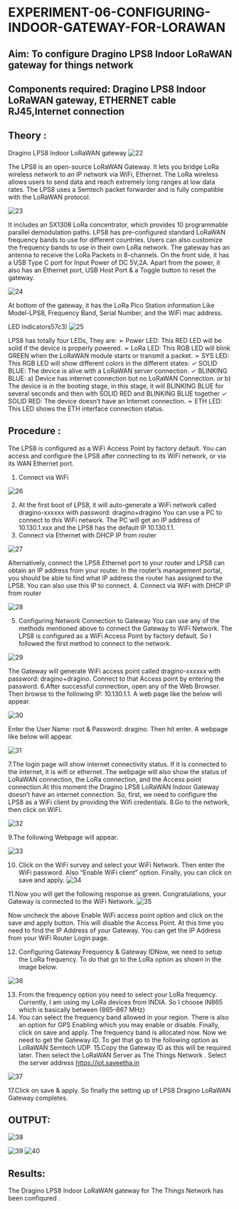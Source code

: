 # EXPERIMENT-06-CONFIGURING-INDOOR-GATEWAY-FOR-LORAWAN

## Aim: To  configure  Dragino LPS8 Indoor LoRaWAN gateway for things  network 
## Components required: Dragino LPS8 Indoor LoRaWAN gateway, ETHERNET cable RJ45,Internet connection 

## Theory :
Dragino LPS8 Indoor LoRaWAN gateway
![22](https://github.com/MDINESH220305/EXPERIMENT-06-CONFIGURING-INDOOR-GATEWAY-FOR-LORAWAN/assets/162429215/c81d3c8a-b626-4fad-96ff-202d5e2f82b9)



 
The LPS8 is an open-source LoRaWAN Gateway. It lets you bridge LoRa wireless network to an IP network via WiFi, Ethernet. The LoRa wireless allows users to send data and reach extremely long ranges at low data rates. The LPS8 uses a Semtech packet forwarder and is fully compatible with the LoRaWAN protocol.


![23](https://github.com/MDINESH220305/EXPERIMENT-06-CONFIGURING-INDOOR-GATEWAY-FOR-LORAWAN/assets/162429215/a1cf968e-628d-4091-a678-f78191e9c46e)

 
It includes an SX1308 LoRa concentrator, which provides 10 programmable parallel demodulation paths. LPS8 has pre-configured standard LoRaWAN frequency bands to use for different countries. Users can also customize the frequency bands to use in their own LoRa network.
The gateway has an antenna to receive the LoRa Packets in 8-channels. On the front side, it has a USB Type C port for Input Power of DC 5V,2A. Apart from the power, it also has an Ethernet port, USB Host Port & a Toggle button to reset the gateway.

![24](https://github.com/MDINESH220305/EXPERIMENT-06-CONFIGURING-INDOOR-GATEWAY-FOR-LORAWAN/assets/162429215/dda6c1e9-929a-41d2-94e0-c51deb77468e)


 
At bottom of the gateway, it has the LoRa Pico Station information Like Model-LPS8, Frequency Band, Serial Number, and the WiFi mac address.
 
 LED Indicators57c3)
![25](https://github.com/MDINESH220305/EXPERIMENT-06-CONFIGURING-INDOOR-GATEWAY-FOR-LORAWAN/assets/162429215/86395be8-ae7b-4c69-81cb-a6b65515839c)

 

 
LPS8 has totally four LEDs, They are:
➢ Power LED: This RED LED will be solid if the device is properly powered.
➢ LoRa LED: This RGB LED will blink GREEN when the LoRaWAN module starts or transmit a
packet.
➢ SYS LED: This RGB LED will show different colors in the different states:
✓ SOLID BLUE: The device is alive with a LoRaWAN server connection.
✓ BLINKING BLUE: a) Device has internet connection but no LoRaWAN Connection. or b)
The device is in the booting stage, in this stage, it will BLINKING BLUE for several seconds and
then with SOLID RED and BLINKING BLUE together
✓ SOLID RED: The device doesn’t have an Internet connection.
➢ ETH LED: This LED shows the ETH interface connection status.
## Procedure :

The LPS8 is configured as a WiFi Access Point by factory default. You can access and configure the LPS8 after connecting to its WiFi network, or via its WAN Ethernet port.
1. Connect via WiFi

![26](https://github.com/MDINESH220305/EXPERIMENT-06-CONFIGURING-INDOOR-GATEWAY-FOR-LORAWAN/assets/162429215/79a504bb-26fb-4a70-8f3b-ecdf4d9df3f7)


2. At the first boot of LPS8, it will auto-generate a WiFi network called dragino-xxxxxx with password: dragino+dragino
You can use a PC to connect to this WiFi network. The PC will get an IP address of 10.130.1.xxx and the LPS8 has the default IP 10.130.1.1.
3. Connect via Ethernet with DHCP IP from router

![27](https://github.com/MDINESH220305/EXPERIMENT-06-CONFIGURING-INDOOR-GATEWAY-FOR-LORAWAN/assets/162429215/2a51e0d6-8a21-43e2-a369-68d4880b91eb)

 
 Alternatively, connect the LPS8 Ethernet port to your router and LPS8 can obtain an IP address from your router. In the router’s management portal, you should be able to find what IP address the router has assigned to the LPS8. You can also use this IP to connect.
 4. Connect via WiFi with DHCP IP from router

![28](https://github.com/MDINESH220305/EXPERIMENT-06-CONFIGURING-INDOOR-GATEWAY-FOR-LORAWAN/assets/162429215/ab23e4d7-067b-4eac-b81a-779d805983e6)



5. Configuring Network Connection to Gateway
You can use any of the methods mentioned above to connect the Gateway to WiFi Network. The LPS8 is configured as a WiFi Access Point by factory default. So I followed the first method to connect to the network.


![29](https://github.com/MDINESH220305/EXPERIMENT-06-CONFIGURING-INDOOR-GATEWAY-FOR-LORAWAN/assets/162429215/cbbafbb6-ef02-4ecc-9bb4-f98e866c7816)

The Gateway will generate WiFi access point called dragino-xxxxxx with password: dragino+dragino. Connect to that Access point by entering the password.
6.After successful connection, open any of the Web Browser. Then browse to the following IP: 10.130.1.1. A web page like the below will appear.

![30](https://github.com/MDINESH220305/EXPERIMENT-06-CONFIGURING-INDOOR-GATEWAY-FOR-LORAWAN/assets/162429215/1cbecbe6-f7f3-4db3-b94b-89b03b675216)



Enter the User Name: root & Password: dragino. Then hit enter. A webpage like below will appear.


![31](https://github.com/MDINESH220305/EXPERIMENT-06-CONFIGURING-INDOOR-GATEWAY-FOR-LORAWAN/assets/162429215/4ea5a7a5-71a6-42b0-8d3e-0168dbc717c1)



7.The login page will show internet connectivity status. If it is connected to the internet, it is wifi or ethernet. The webpage will also show the status of LoRaWAN connection, the LoRa connection, and the Access point connection.At this moment the Dragino LPS8 LoRaWAN Indoor Gateway doesn’t have an internet connection. So, first, we need to configure the LPS8 as a WiFi client by providing the Wifi credentials.
8.Go to the network, then click on WiFi.


![32](https://github.com/MDINESH220305/EXPERIMENT-06-CONFIGURING-INDOOR-GATEWAY-FOR-LORAWAN/assets/162429215/401a3d27-ca72-4542-a933-de12bc401c66)


9.The following Webpage will appear.

![33](https://github.com/MDINESH220305/EXPERIMENT-06-CONFIGURING-INDOOR-GATEWAY-FOR-LORAWAN/assets/162429215/15e831c9-2503-4625-bec4-26cc76cee28e)



10. Click on the WiFi survey and select your WiFi Network. Then enter the WiFi password. Also “Enable WiFi client” option. Finally, you can click on save and apply.
![34](https://github.com/MDINESH220305/EXPERIMENT-06-CONFIGURING-INDOOR-GATEWAY-FOR-LORAWAN/assets/162429215/f3117203-7aa9-441b-aba5-f370ca590aa0)




11.Now you will get the following response as green. Congratulations, your Gateway is connected to the WiFi Network.
![35](https://github.com/MDINESH220305/EXPERIMENT-06-CONFIGURING-INDOOR-GATEWAY-FOR-LORAWAN/assets/162429215/6b7bdccb-8e72-4302-8d1f-65c206ab9cf9)




Now uncheck the above Enable WiFi access point option and click on the save and apply button. This will disable the Access Point. At this time you need to find the IP Address of your Gateway. You can get the IP Address from your WiFi Router Login page.

12. Configuring Gateway Frequency & Gateway IDNow, we need to setup the LoRa frequency. To do that go to the LoRa option as shown in the image below.


![36](https://github.com/MDINESH220305/EXPERIMENT-06-CONFIGURING-INDOOR-GATEWAY-FOR-LORAWAN/assets/162429215/28d03c40-d404-49ec-97e2-4a85d49e52db)


13. From the frequency option you need to select your LoRa frequency. Currently, I am using my LoRa devices from INDIA. So I choose  IN865 which is basically between  (865–867 MHz) 
14. You can select the frequency band allowed in your region. There is also an option for GPS Enabling which you may enable or disable. Finally, click on save and apply.
The frequency band is allocated now. Now we need to get the Gateway ID. To get that go to the following option as LoRaWAN Semtech UDP.
15.Copy the Gateway ID as this will be required later. Then select the LoRaWAN Server as The Things Network . Select the server address  https://iot.saveetha.in


![37](https://github.com/MDINESH220305/EXPERIMENT-06-CONFIGURING-INDOOR-GATEWAY-FOR-LORAWAN/assets/162429215/2d229893-5245-48b5-b954-18a7cb81eeea)



17.Click on save & apply. So finally the setting up of LPS8 Dragino LoRaWAN Gateway completes.



## OUTPUT:




![38](https://github.com/MDINESH220305/EXPERIMENT-06-CONFIGURING-INDOOR-GATEWAY-FOR-LORAWAN/assets/162429215/1e1e2396-8454-49c3-a30c-2bebad0eefad)


![39](https://github.com/MDINESH220305/EXPERIMENT-06-CONFIGURING-INDOOR-GATEWAY-FOR-LORAWAN/assets/162429215/e21bf743-acce-404e-a2b1-fff372bc3893)
![40](https://github.com/MDINESH220305/EXPERIMENT-06-CONFIGURING-INDOOR-GATEWAY-FOR-LORAWAN/assets/162429215/2a06d0cf-ec39-423d-aa6a-6b3c56ab9604)




## Results: 

The Dragino LPS8 Indoor LoRaWAN gateway for The Things Network has been confiqured .

